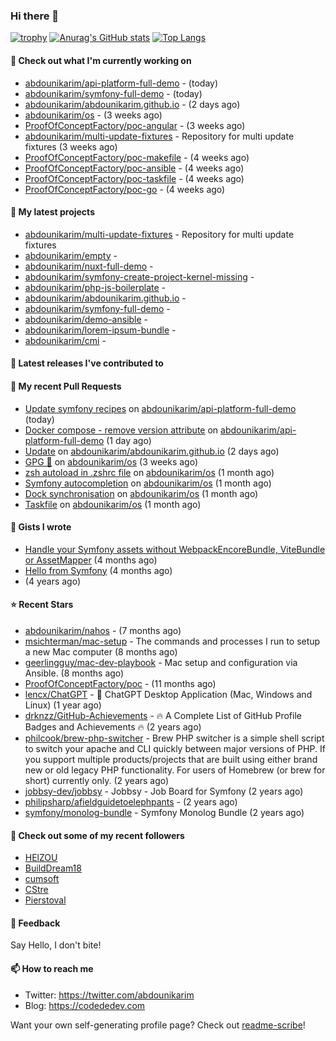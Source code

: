 ### Hi there 👋

[![trophy](https://github-profile-trophy.vercel.app/?username=abdounikarim&theme=onestar&row=1&column=7&no-frame=true&margin-w=13)](https://github.com/ryo-ma/github-profile-trophy)
[![Anurag's GitHub stats](https://github-readme-stats.vercel.app/api?username=abdounikarim&show_icons=true&theme=dark&count_private=true&hide_border=true)](https://github.com/anuraghazra/github-readme-stats)
[![Top Langs](https://github-readme-stats.vercel.app/api/top-langs/?username=abdounikarim&langs_count=8&layout=compact&theme=dark&hide_border=true)](https://github.com/anuraghazra/github-readme-stats)

#### 👷 Check out what I'm currently working on

- [abdounikarim/api-platform-full-demo](https://github.com/abdounikarim/api-platform-full-demo) -  (today)
- [abdounikarim/symfony-full-demo](https://github.com/abdounikarim/symfony-full-demo) -  (today)
- [abdounikarim/abdounikarim.github.io](https://github.com/abdounikarim/abdounikarim.github.io) -  (2 days ago)
- [abdounikarim/os](https://github.com/abdounikarim/os) -  (3 weeks ago)
- [ProofOfConceptFactory/poc-angular](https://github.com/ProofOfConceptFactory/poc-angular) -  (3 weeks ago)
- [abdounikarim/multi-update-fixtures](https://github.com/abdounikarim/multi-update-fixtures) - Repository for multi update fixtures (3 weeks ago)
- [ProofOfConceptFactory/poc-makefile](https://github.com/ProofOfConceptFactory/poc-makefile) -  (4 weeks ago)
- [ProofOfConceptFactory/poc-ansible](https://github.com/ProofOfConceptFactory/poc-ansible) -  (4 weeks ago)
- [ProofOfConceptFactory/poc-taskfile](https://github.com/ProofOfConceptFactory/poc-taskfile) -  (4 weeks ago)
- [ProofOfConceptFactory/poc-go](https://github.com/ProofOfConceptFactory/poc-go) -  (4 weeks ago)

#### 🌱 My latest projects

- [abdounikarim/multi-update-fixtures](https://github.com/abdounikarim/multi-update-fixtures) - Repository for multi update fixtures
- [abdounikarim/empty](https://github.com/abdounikarim/empty) - 
- [abdounikarim/nuxt-full-demo](https://github.com/abdounikarim/nuxt-full-demo) - 
- [abdounikarim/symfony-create-project-kernel-missing](https://github.com/abdounikarim/symfony-create-project-kernel-missing) - 
- [abdounikarim/php-js-boilerplate](https://github.com/abdounikarim/php-js-boilerplate) - 
- [abdounikarim/abdounikarim.github.io](https://github.com/abdounikarim/abdounikarim.github.io) - 
- [abdounikarim/symfony-full-demo](https://github.com/abdounikarim/symfony-full-demo) - 
- [abdounikarim/demo-ansible](https://github.com/abdounikarim/demo-ansible) - 
- [abdounikarim/lorem-ipsum-bundle](https://github.com/abdounikarim/lorem-ipsum-bundle) - 
- [abdounikarim/cmi](https://github.com/abdounikarim/cmi) - 

#### 🔭 Latest releases I've contributed to


#### 🔨 My recent Pull Requests

- [Update symfony recipes](https://github.com/abdounikarim/api-platform-full-demo/pull/134) on [abdounikarim/api-platform-full-demo](https://github.com/abdounikarim/api-platform-full-demo) (today)
- [Docker compose - remove version attribute](https://github.com/abdounikarim/api-platform-full-demo/pull/123) on [abdounikarim/api-platform-full-demo](https://github.com/abdounikarim/api-platform-full-demo) (1 day ago)
- [Update](https://github.com/abdounikarim/abdounikarim.github.io/pull/3) on [abdounikarim/abdounikarim.github.io](https://github.com/abdounikarim/abdounikarim.github.io) (2 days ago)
- [GPG 🔐](https://github.com/abdounikarim/os/pull/22) on [abdounikarim/os](https://github.com/abdounikarim/os) (3 weeks ago)
- [zsh autoload in .zshrc file](https://github.com/abdounikarim/os/pull/21) on [abdounikarim/os](https://github.com/abdounikarim/os) (1 month ago)
- [Symfony autocompletion](https://github.com/abdounikarim/os/pull/20) on [abdounikarim/os](https://github.com/abdounikarim/os) (1 month ago)
- [Dock synchronisation](https://github.com/abdounikarim/os/pull/19) on [abdounikarim/os](https://github.com/abdounikarim/os) (1 month ago)
- [Taskfile](https://github.com/abdounikarim/os/pull/18) on [abdounikarim/os](https://github.com/abdounikarim/os) (1 month ago)

#### 📓 Gists I wrote

- [Handle your Symfony assets without WebpackEncoreBundle, ViteBundle or AssetMapper](https://gist.github.com/7c0177c7a71b1e6585183e320034e4dd) (4 months ago)
- [Hello from Symfony](https://gist.github.com/d6b3e49ead0d8e0a4041c06fcc689307) (4 months ago)
- [](https://gist.github.com/b237278802559acb0bcf1e2516ba718e) (4 years ago)

#### ⭐ Recent Stars

- [abdounikarim/nahos](https://github.com/abdounikarim/nahos) -  (7 months ago)
- [msichterman/mac-setup](https://github.com/msichterman/mac-setup) - The commands and processes I run to setup a new Mac computer (8 months ago)
- [geerlingguy/mac-dev-playbook](https://github.com/geerlingguy/mac-dev-playbook) - Mac setup and configuration via Ansible. (8 months ago)
- [ProofOfConceptFactory/poc](https://github.com/ProofOfConceptFactory/poc) -  (11 months ago)
- [lencx/ChatGPT](https://github.com/lencx/ChatGPT) - 🔮 ChatGPT Desktop Application (Mac, Windows and Linux) (1 year ago)
- [drknzz/GitHub-Achievements](https://github.com/drknzz/GitHub-Achievements) - 🔥 A Complete List of GitHub Profile Badges and Achievements 🔥 (2 years ago)
- [philcook/brew-php-switcher](https://github.com/philcook/brew-php-switcher) - Brew PHP switcher is a simple shell script to switch your apache and CLI quickly between major versions of PHP. If you support multiple products/projects that are built using either brand new or old legacy PHP functionality. For users of Homebrew (or brew for short) currently only. (2 years ago)
- [jobbsy-dev/jobbsy](https://github.com/jobbsy-dev/jobbsy) - Jobbsy - Job Board for Symfony (2 years ago)
- [philipsharp/afieldguidetoelephpants](https://github.com/philipsharp/afieldguidetoelephpants) -  (2 years ago)
- [symfony/monolog-bundle](https://github.com/symfony/monolog-bundle) - Symfony Monolog Bundle (2 years ago)

#### 👯 Check out some of my recent followers

- [HElZOU](https://github.com/HElZOU)
- [BuildDream18](https://github.com/BuildDream18)
- [cumsoft](https://github.com/cumsoft)
- [CStre](https://github.com/CStre)
- [Pierstoval](https://github.com/Pierstoval)

#### 💬 Feedback

Say Hello, I don't bite!

#### 📫 How to reach me

- Twitter: https://twitter.com/abdounikarim
- Blog: https://codededev.com

Want your own self-generating profile page? Check out [readme-scribe](https://github.com/muesli/readme-scribe)!
